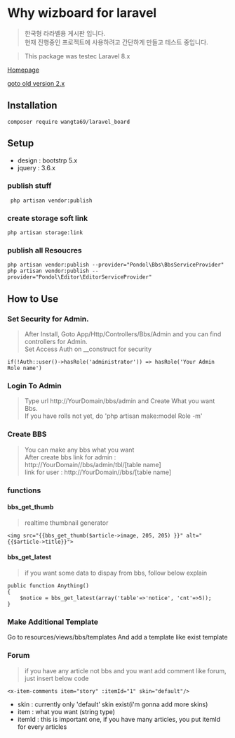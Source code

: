 # Why wizboard for laravel

> 한국형 라라벨용 게시판 입니다. <br />
현재 진행중인 프로젝트에 사용하려고 간단하게 만들고 테스트 중입니다. <br />
 
> This package was testec Laravel 8.x


[Homepage](https://www.onstory.fun/doc/programming/laravel/package.laravelboard)

[goto old version 2.x](./documents/5.x.md)


## Installation
```
composer require wangta69/laravel_board
```

## Setup
- design : bootstrp 5.x
- jquery : 3.6.x

### publish stuff
```
 php artisan vendor:publish
```

### create storage soft link
```
php artisan storage:link
```

### publish all Resoucres
```
php artisan vendor:publish --provider="Pondol\Bbs\BbsServiceProvider"
php artisan vendor:publish --provider="Pondol\Editor\EditorServiceProvider"
```

## How to Use
### Set Security for Admin.
> After Install, Goto App/Http/Controllers/Bbs/Admin and you can find controllers for Admin.<br>
Set Access Auth on __construct for security <br>
```
if(!Auth::user()->hasRole('administrator')) => hasRole('Your Admin Role name')
```

### Login To Admin
> Type url http://YourDomain/bbs/admin and Create What you want Bbs.  <br />
If you have rolls not yet,  do 'php artisan make:model Role -m' <br />

### Create BBS 
> You can make any bbs what you want <br>
> After create bbs link for admin : http://YourDomain//bbs/admin/tbl/[table name] <br>
> link for user : http://YourDomain//bbs/[table name] <br>

### functions
#### bbs_get_thumb
> realtime thumbnail generator
```
<img src="{{bbs_get_thumb($article->image, 205, 205) }}" alt="{{$article->title}}">
```
#### bbs_get_latest
> if you want some data to dispay from bbs, follow below explain 
```
public function Anything()
{
	$notice = bbs_get_latest(array('table'=>'notice', 'cnt'=>5));
}
```

### Make Additional Template
Go to resources/views/bbs/templates And add a template like exist template


### Forum
> if you have any article not bbs and you want add comment like forum, just insert below code
```
<x-item-comments item="story" :itemId="1" skin="default"/>
```
- skin : currently only 'default' skin exist(i'm gonna add more skins)
- item : what you want (string type)
- itemId : this is important one, if you have many articles, you put itemId for every articles

